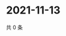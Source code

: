 # 2021-11-13

共 0 条

<!-- BEGIN WEIBO -->
<!-- 最后更新时间 Sat Nov 13 2021 12:14:31 GMT+0800 (China Standard Time) -->

<!-- END WEIBO -->
